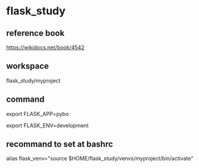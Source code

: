 # flask_study

## reference book
https://wikidocs.net/book/4542

## workspace
flask_study/myproject

## command
export FLASK_APP=pybo

export FLASK_ENV=development

## recommand to set at bashrc
alias flask_venv="source $HOME/flask_study/venvs/myproject/bin/activate"
